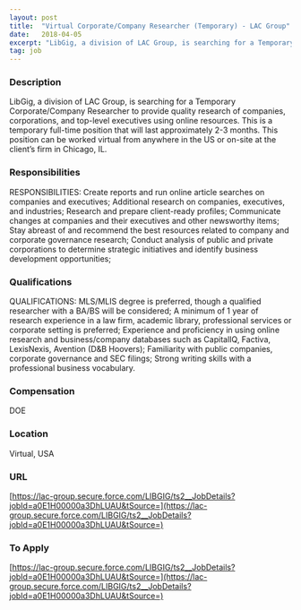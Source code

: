 ```yaml
---
layout: post
title:  "Virtual Corporate/Company Researcher (Temporary) - LAC Group"
date:   2018-04-05
excerpt: "LibGig, a division of LAC Group, is searching for a Temporary Corporate/Company Researcher to provide quality research of companies, corporations, and top-level executives using online resources. This is a temporary full-time position that will last approximately 2-3 months. This position can be worked virtual from anywhere in the US or..."
tag: job
---
```


### Description   

LibGig, a division of LAC Group, is searching for a Temporary Corporate/Company Researcher to provide quality research of companies, corporations, and top-level executives using online resources.  This is a temporary full-time position that will last approximately 2-3 months.  This position can be worked virtual from anywhere in the US or on-site at the client’s firm in Chicago, IL.
  


### Responsibilities   

RESPONSIBILITIES: 
Create reports and run online article searches on companies and executives;
Additional research on companies, executives, and industries;
Research and prepare client-ready profiles; 
Communicate changes at companies and their executives and other newsworthy items; 
Stay abreast of and recommend the best resources related to company and corporate governance research; 
Conduct analysis of public and private corporations to determine strategic initiatives and identify business development opportunities;


### Qualifications   

QUALIFICATIONS:
MLS/MLIS degree is preferred, though a qualified researcher with a BA/BS will be considered; 
A minimum of 1 year of research experience in a law firm, academic library, professional services or corporate setting is preferred; 
Experience and proficiency in using online research and business/company databases such as CapitalIQ, Factiva, LexisNexis, Avention (D&B Hoovers); 
Familiarity with public companies, corporate governance and SEC filings; 
Strong writing skills with a professional business vocabulary.


### Compensation   

DOE


### Location   

Virtual, USA


### URL   

[https://lac-group.secure.force.com/LIBGIG/ts2__JobDetails?jobId=a0E1H00000a3DhLUAU&tSource=](https://lac-group.secure.force.com/LIBGIG/ts2__JobDetails?jobId=a0E1H00000a3DhLUAU&tSource=)

### To Apply   

[https://lac-group.secure.force.com/LIBGIG/ts2__JobDetails?jobId=a0E1H00000a3DhLUAU&tSource=](https://lac-group.secure.force.com/LIBGIG/ts2__JobDetails?jobId=a0E1H00000a3DhLUAU&tSource=)





